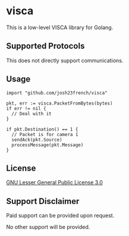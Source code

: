# visca

This is a low-level VISCA library for Golang.

## Supported Protocols

This does not directly support communications.

## Usage

```golang
import "github.com/josh23french/visca"

pkt, err := visca.PacketFromBytes(bytes)
if err != nil {
  // Deal with it
}

if pkt.Destination() == 1 {
  // Packet is for camera 1
  sendAck(pkt.Source)
  processMessage(pkt.Message)
}
```

## License

[GNU Lesser General Public License 3.0](LICENSE)

## Support Disclaimer

Paid support can be provided upon request.

No other support will be provided.
